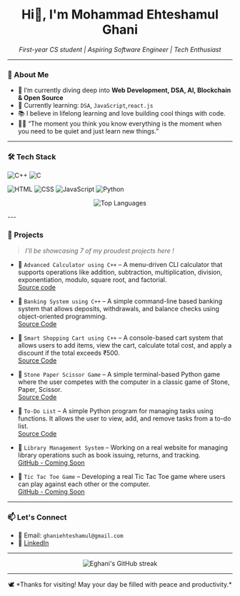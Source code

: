 <h1 align="center">Hi👋, I'm Mohammad Ehteshamul Ghani</h1>
<p align="center">
  <em>First-year CS student | Aspiring Software Engineer | Tech Enthusiast</em>
</p>

---

### 🌱 About Me

- 🔭 I’m currently diving deep into **Web Development, DSA, AI, Blockchain & Open Source**
- 🧠 Currently learning: `DSA`, `JavaScript`,`react.js`
- 📚 I believe in lifelong learning and love building cool things with code.
- 🧘‍♂️ “The moment you think you know everything is the moment when you need to be quiet and just learn new things.”

---

### 🛠️ Tech Stack

![C++](https://img.shields.io/badge/C++-00599C?style=flat&logo=c%2B%2B&logoColor=white)
![C](https://img.shields.io/badge/C-00599C?style=flat&logo=c&logoColor=white)

![HTML](https://img.shields.io/badge/HTML5-E34F26?style=flat&logo=html5&logoColor=white)
![CSS](https://img.shields.io/badge/CSS3-1572B6?style=flat&logo=css3&logoColor=white)
![JavaScript](https://img.shields.io/badge/JavaScript-F7DF1E?style=flat&logo=javascript&logoColor=black)
![Python](https://img.shields.io/badge/Python-3776AB?style=flat&logo=python&logoColor=white)

<p align="center">
  <img src="https://github-readme-stats.vercel.app/api/top-langs/?username=Eghani&layout=compact&theme=tokyonight&hide_border=true&border_radius=10" alt="Top Languages" />
</p>
---

### 🚀 Projects

> *I'll be showcasing 7 of my proudest projects here !*

- 📌 `Advanced Calculator using C++` – A menu-driven CLI calculator that supports operations like addition, subtraction, multiplication, division, exponentiation, modulo, square root, and factorial.  
[Source code](https://github.com/Eghani/Cpp-Projects/blob/main/Intermidiate%20projects/adv_calculator.cpp)

- 📌 `Banking System using C++` – A simple command-line based banking system that allows deposits, withdrawals, and balance checks using object-oriented programming.  
[Source Code](https://github.com/Eghani/Cpp-Projects/blob/main/Intermidiate%20projects/banking_sys.cpp)

- 📌 `Smart Shopping Cart using C++` – A console-based cart system that allows users to add items, view the cart, calculate total cost, and apply a discount if the total exceeds ₹500.  
[Source Code](https://github.com/Eghani/Cpp-Projects/blob/main/shopping%20cart/shopping_cart.cpp)

- 📌 `Stone Paper Scissor Game` – A simple terminal-based Python game where the user competes with the computer in a classic game of Stone, Paper, Scissor.  
[Source Code](https://github.com/Eghani/Python-projects/blob/main/stone_paper_scissor/stone_paper_scissor.py)

- 📌 `To-Do List` – A simple Python program for managing tasks using functions. It allows the user to view, add, and remove tasks from a to-do list.  
[Source Code](https://github.com/Eghani/Python-projects/blob/main/To_Do_list/to_do_list.py)
- 📌 `Library Management System` – Working on a real website for managing library operations such as book issuing, returns, and tracking.  
[GitHub - Coming Soon](#)
- 📌 `Tic Tac Toe Game` – Developing a real Tic Tac Toe game where users can play against each other or the computer.  
[GitHub - Coming Soon](#)


---

### 📫 Let's Connect

- 📧 Email: `ghaniehteshamul@gmail.com`
- 🔗 [LinkedIn](https://www.linkedin.com/in/mohammad-ehteshamul-ghani-175147274/)

---



<p align="center">
  <img src="https://github-readme-streak-stats.herokuapp.com/?user=Eghani&theme=tokyonight&hide_border=true&border_radius=10" alt="Eghani's GitHub streak" />
</p>




---

<p align="center">🕊️ *Thanks for visiting! May your day be filled with peace and productivity.*</p>

